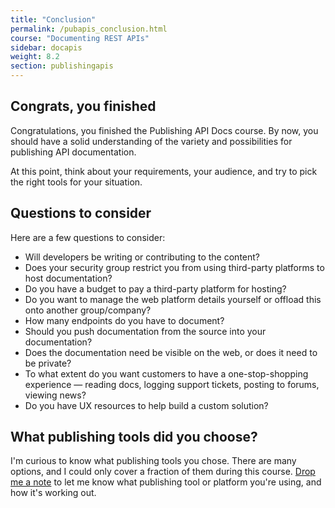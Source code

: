 ```yaml
---
title: "Conclusion"
permalink: /pubapis_conclusion.html
course: "Documenting REST APIs"
sidebar: docapis
weight: 8.2
section: publishingapis
---
```


## Congrats, you finished

Congratulations, you finished the Publishing API Docs course. By now, you should have a solid understanding of the variety and possibilities for publishing API documentation.

At this point, think about your requirements, your audience, and try to pick the right tools for your situation.

## Questions to consider
Here are a few questions to consider:

* Will developers be writing or contributing to the content?
* Does your security group restrict you from using third-party platforms to host documentation?
* Do you have a budget to pay a third-party platform for hosting?
* Do you want to manage the web platform details yourself or offload this onto another group/company?
* How many endpoints do you have to document?
* Should you push documentation from the source into your documentation?
* Does the documentation need be visible on the web, or does it need to be private?
* To what extent do you want customers to have a one-stop-shopping experience &mdash; reading docs, logging support tickets, posting to forums, viewing news?
* Do you have UX resources to help build a custom solution?

## What publishing tools did you choose?

I'm curious to know what publishing tools you chose. There are many options, and I could only cover a fraction of them during this course. <a href="http://idratherbewriting.com/contact">Drop me a note</a> to let me know what publishing tool or platform you're using, and how it's working out.
